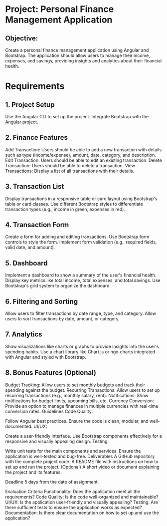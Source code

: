 # Project: Personal Finance Management Application
## Objective:
Create a personal finance management application using Angular and Bootstrap. The application should allow users to manage their income, expenses, and savings, providing insights and analytics about their financial health.

# Requirements
## 1. Project Setup
Use the Angular CLI to set up the project.
Integrate Bootstrap with the Angular project.
## 2. Finance Features
Add Transaction: Users should be able to add a new transaction with details such as type (income/expense), amount, date, category, and description.
Edit Transaction: Users should be able to edit an existing transaction.
Delete Transaction: Users should be able to delete a transaction.
View Transactions: Display a list of all transactions with their details.
## 3. Transaction List
Display transactions in a responsive table or card layout using Bootstrap's table or card classes.
Use different Bootstrap styles to differentiate transaction types (e.g., income in green, expenses in red).
## 4. Transaction Form
Create a form for adding and editing transactions.
Use Bootstrap form controls to style the form.
Implement form validation (e.g., required fields, valid date, and amount).
## 5. Dashboard
Implement a dashboard to show a summary of the user's financial health.
Display key metrics like total income, total expenses, and total savings.
Use Bootstrap's grid system to organize the dashboard.
## 6. Filtering and Sorting
Allow users to filter transactions by date range, type, and category.
Allow users to sort transactions by date, amount, or category.
## 7. Analytics
Show visualizations like charts or graphs to provide insights into the user's spending habits.
Use a chart library like Chart.js or ngx-charts integrated with Angular and styled with Bootstrap.
## 8. Bonus Features (Optional)
Budget Tracking: Allow users to set monthly budgets and track their spending against the budget.
Recurring Transactions: Allow users to set up recurring transactions (e.g., monthly salary, rent).
Notifications: Show notifications for budget limits, upcoming bills, etc.
Currency Conversion: Provide an option to manage finances in multiple currencies with real-time conversion rates.
Guidelines
Code Quality:

Follow Angular best practices.
Ensure the code is clean, modular, and well-documented.
UI/UX:

Create a user-friendly interface.
Use Bootstrap components effectively for a responsive and visually appealing design.
Testing:

Write unit tests for the main components and services.
Ensure the application is well-tested and bug-free.
Deliverables
A GitHub repository with the complete project code.
A README file with instructions on how to set up and run the project.
(Optional) A short video or document explaining the project and its features.

Deadline
5 days from the date of assignment.

Evaluation Criteria
Functionality: Does the application meet all the requirements?
Code Quality: Is the code well-organized and maintainable?
UI/UX: Is the application user-friendly and visually appealing?
Testing: Are there sufficient tests to ensure the application works as expected?
Documentation: Is there clear documentation on how to set up and use the application?
